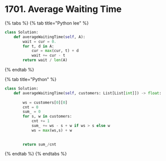 # 1701. Average Waiting Time

{% tabs %}
{% tab title="Python lee" %}
```python
class Solution:
    def averageWaitingTime(self, A):
        wait = cur = 0.
        for t, d in A:
            cur = max(cur, t) + d
            wait += cur - t
        return wait / len(A)
```
{% endtab %}

{% tab title="Python" %}
```python
class Solution:
    def averageWaitingTime(self, customers: List[List[int]]) -> float:
        
        ws = customers[0][0]
        cnt = 0
        sum_ = 0
        for s, w in customers:
            cnt += 1
            sum_ += ws - s + w if ws > s else w
            ws = max(ws,s) + w
            
            
        return sum_/cnt
```
{% endtab %}
{% endtabs %}

